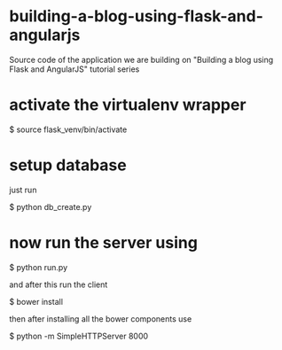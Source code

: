 # building-a-blog-using-flask-and-angularjs
Source code of the application we are building on "Building a blog using Flask and AngularJS" tutorial series

# activate the virtualenv wrapper
$ source flask_venv/bin/activate

# setup database 
just run 

$ python db_create.py

# now run the server using 

$ python run.py

and after this run the client

$ bower install

then after installing all the bower components use

$ python -m SimpleHTTPServer 8000
